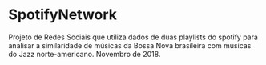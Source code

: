 # SpotifyNetwork
Projeto de Redes Sociais que utiliza dados de duas playlists do spotify para analisar a similaridade de músicas da Bossa Nova brasileira com músicas do Jazz norte-americano. Novembro de 2018.
